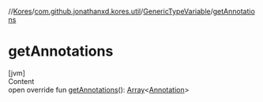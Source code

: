 //[Kores](../../index.md)/[com.github.jonathanxd.kores.util](../index.md)/[GenericTypeVariable](index.md)/[getAnnotations](get-annotations.md)



# getAnnotations  
[jvm]  
Content  
open override fun [getAnnotations](get-annotations.md)(): [Array](https://kotlinlang.org/api/latest/jvm/stdlib/kotlin/-array/index.html)<[Annotation](https://kotlinlang.org/api/latest/jvm/stdlib/kotlin/-annotation/index.html)>  



